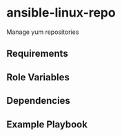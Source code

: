 ansible-linux-repo
=========

Manage yum repositories

Requirements
------------

Role Variables
--------------

Dependencies
------------

Example Playbook
----------------


